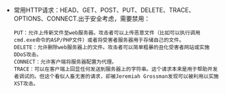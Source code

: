 - 常用HTTP请求：HEAD、GET、POST、PUT、DELETE、TRACE、OPTIONS、CONNECT.出于安全考虑，需要禁用：

  ```
  PUT：允许上传新文件至web服务器。攻击者可以上传恶意文件（比如可以执行调用cmd.exe命令的ASP/PHP文件）或者将受害者服务器用于存储自己的文件。
  DELETE：允许删除web服务器上的文件。攻击者可以简单粗暴的丑化受害者网站或实施DDoS攻击。
  CONNECT：允许客户端将服务器配置为代理。
  TRACE：可以在客户端上回显任何发送到服务器上的字符串。这个请求本来是用于帮助开发者调试的。但这个看似人畜无害的请求，却被Jeremiah Grossman发现可以被利用以实施XST攻击。
  ```

  